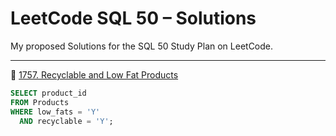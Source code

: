# LeetCode SQL 50 – Solutions

My proposed Solutions for the SQL 50 Study Plan on LeetCode.

---

🔗 [1757. Recyclable and Low Fat Products ](https://leetcode.com/problems/recyclable-and-low-fat-products/)

```sql
SELECT product_id
FROM Products
WHERE low_fats = 'Y'
  AND recyclable = 'Y';

